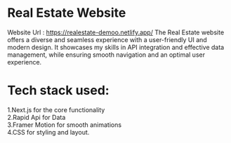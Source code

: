 # Real Estate Website
Website Url : https://realestate-demoo.netlify.app/
The Real Estate website offers a diverse and seamless experience with a user-friendly UI and modern design. It showcases my skills in API integration and effective data management, while ensuring smooth navigation and an optimal user experience.
# Tech stack used: 
1.Next.js for the core functionality <br>
2.Rapid Api for Data <br>
3.Framer Motion for smooth animations <br>
4.CSS for styling and layout. <br>
